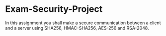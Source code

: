# Exam-Security-Project
In this assignment you shall make a secure communication between a client and a server using SHA256, HMAC-SHA256, AES-256 and RSA-2048.
